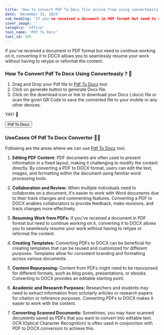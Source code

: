 ```yaml
---
title: 'How to convert Pdf To Docx file online free using converteasly ?'
date: 'December 31, 2023'
sub_heading: 'If you've received a document in PDF format but need to continue working on it, converting it to DOCX allows you to seamlessly resume'
cover_image: ''
category: 'office'
tool_name: 'Pdf To Docx'
tool_id: 105
---
```


If you've received a document in PDF format but need to continue working on it, converting it to DOCX allows you to seamlessly resume your work without having to retype or reformat the content.

### How To Convert Pdf To Docx Using Converteasly ? 📄

1. Drag and Drop your Pdf file to [Pdf To Docx](https://www.converteasly.com/uploads/pdf-to-docx/105) tool.
2. Click on generate button to generate Docx file.
3. Click on the download icon or link to download your Docx (.docx) file or scan the given QR Code to save the converted file to your mobile or any other devices.

YAY! 🥳 

<button url='https://www.converteasly.com/uploads/pdf-to-docx/105'>Pdf To Docx</button>

### UseCases Of Pdf To Docx Convertor 🙇‍♀️

Following are the areas where we can use [Pdf To Docx](https://www.converteasly.com/uploads/pdf-to-docx/105) tool.

1. **Editing PDF Content:** PDF documents are often used to present information in a fixed layout, making it challenging to modify the content directly. By converting a PDF to DOCX format, users can edit the text, images, and formatting within the document using familiar word processing tools.

2. **Collaboration and Review:** When multiple individuals need to collaborate on a document, it's easier to work with Word documents due to their track changes and commenting features. Converting a PDF to DOCX enables collaborators to provide feedback, make revisions, and track changes more effectively.

3. **Resuming Work from PDFs:** If you've received a document in PDF format but need to continue working on it, converting it to DOCX allows you to seamlessly resume your work without having to retype or reformat the content.

4. **Creating Templates:** Converting PDFs to DOCX can be beneficial for creating templates that can be reused and customized for different purposes. Templates allow for consistent branding and formatting across various documents.

5. **Content Repurposing:** Content from PDFs might need to be repurposed for different formats, such as blog posts, presentations, or ebooks. Converting to DOCX provides an editable starting point.

6. **Academic and Research Purposes:** Researchers and students may need to extract information from scholarly articles or research papers for citation or reference purposes. Converting PDFs to DOCX makes it easier to work with the content.

7. **Converting Scanned Documents:** Sometimes, you may have scanned documents saved as PDFs that you want to convert into editable text. OCR (Optical Character Recognition) is often used in conjunction with PDF to DOCX conversion to achieve this.
